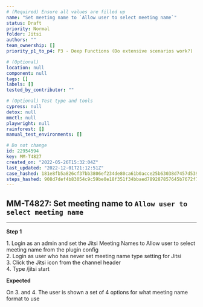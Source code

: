 ```yaml
---
# (Required) Ensure all values are filled up
name: "Set meeting name to `Allow user to select meeting name`"
status: Draft
priority: Normal
folder: Jitsi
authors: ""
team_ownership: []
priority_p1_to_p4: P3 - Deep Functions (Do extensive scenarios work?)

# (Optional)
location: null
component: null
tags: []
labels: []
tested_by_contributor: ""

# (Optional) Test type and tools
cypress: null
detox: null
mmctl: null
playwright: null
rainforest: []
manual_test_environments: []

# Do not change
id: 22954594
key: MM-T4827
created_on: "2022-05-26T15:32:04Z"
last_updated: "2022-12-01T21:12:51Z"
case_hashed: 181e8fb5a826cf37bb3806ef234de80ca61b0acce25b63038d7457d539a223f07641671d26a5307fab0f5b17d681e024
steps_hashed: 908d7def4b83054c9c59be0e18f351f34bbaed789287857645b7672f737433d9d3b43faa15bc6454e798ad16909cc892
---
```


<!-- (Auto-generated) Based on frontmatter's "key" and "name" -->

## MM-T4827: Set meeting name to `Allow user to select meeting name`

---

**Step 1**

1\. Login as an admin and set the Jitsi Meeting Names to Allow user to select meeting name from the plugin config\
2\. Login as user who has never set meeting name type setting for Jitsi\
3\. Click the Jitsi icon from the channel header\
4\. Type /jitsi start

**Expected**

On 3. and 4. The user is shown a set of 4 options for what meeting name format to use
